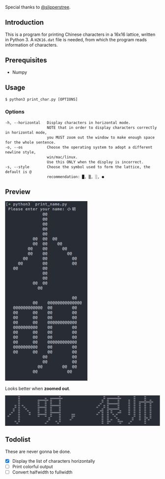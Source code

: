 Special thanks to [@slipperstree](https://github.com/slipperstree/raspled).

## Introduction

This is a program for printing Chinese characters in a 16x16 lattice, written in Python 3. A `HZK16.dat` file is needed, from which the program reads information of characters.

## Prerequisites

- Numpy

## Usage

```
$ python3 print_char.py [OPTIONS]
```

### Options

```
-h, --horizontal   Display characters in horizontal mode.
                   NOTE that in order to display characters correctly in horizontal mode,
                   you MUST zoom out the window to make enough space for the whole sentence.
-o, --os           Choose the operating system to adopt a different newline style,
                   win/mac/linux.
                   Use this ONLY when the display is incorrect.
-s, --style        Choose the symbol used to form the lattice, the default is @
                   recommendation: █, ▒, ░, ●
```
## Preview

![Preview](./preview.png)

Looks better when **zoomed out**.

![preview_horizontal](./preview_horizontal.png)


## Todolist

These are never gonna be done.

- [x] Display the list of characters horizontally
- [ ] Print colorful output
- [ ] Convert halfwidth to fullwidth
